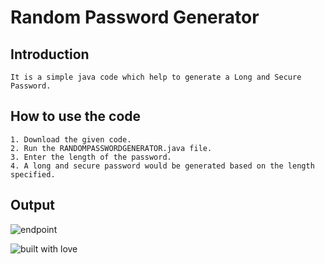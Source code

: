 # Random Password Generator

## Introduction
```
It is a simple java code which help to generate a Long and Secure Password.
```


## How to use the code
```
1. Download the given code.
2. Run the RANDOMPASSWORDGENERATOR.java file.
3. Enter the length of the password.
4. A long and secure password would be generated based on the length specified.
```
## Output

![endpoint](https://github.com/KamalAres/Hacking-Scripts/blob/main/Java/RandomPasswordGenerator/images/image1.PNG)

![built with love](https://forthebadge.com/images/badges/built-with-love.svg)

